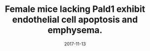 ---
doi: 10.1038/s41598-017-14894-9
journal: Scientific reports
title: Female mice lacking Pald1 exhibit endothelial cell apoptosis and emphysema.
date: 2017-11-13
authors: Egaña, I, Kaito, H, Nitzsche, A, Becker, L, Ballester-Lopez, C, Niaudet, C, Petkova, M, Liu, W, Vanlandewijck, M, Vernaleken, A, Klopstock, T, Fuchs, H, Gailus-Durner, V, Hrabe de Angelis, M, Rask-Andersen, H, Johansson, HJ, Lehtiö, J, He, L, Yildirim, AÖ, Hellström, M, German Mouse Clinic Consortium
---